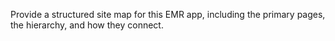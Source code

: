 Provide a structured site map for this EMR app, including the primary pages, the hierarchy, and how they connect.